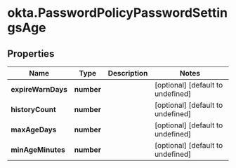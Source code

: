 # okta.PasswordPolicyPasswordSettingsAge

## Properties

Name | Type | Description | Notes
------------ | ------------- | ------------- | -------------
**expireWarnDays** | **number** |  | [optional] [default to undefined]
**historyCount** | **number** |  | [optional] [default to undefined]
**maxAgeDays** | **number** |  | [optional] [default to undefined]
**minAgeMinutes** | **number** |  | [optional] [default to undefined]

